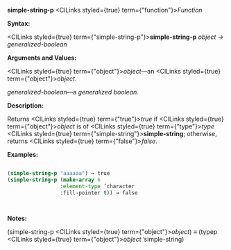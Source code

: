 **simple-string-p** <ClLinks styled={true} term={"function"}><i>Function</i></ClLinks> 



**Syntax:** 



<ClLinks styled={true} term={"simple-string-p"}><b>simple-string-p</b></ClLinks> *object → generalized-boolean* 



**Arguments and Values:** 



<ClLinks styled={true} term={"object"}><i>object</i></ClLinks>—an <ClLinks styled={true} term={"object"}><i>object</i></ClLinks>. 



*generalized-boolean*—a *generalized boolean*. 



**Description:** 



Returns <ClLinks styled={true} term={"true"}><i>true</i></ClLinks> if <ClLinks styled={true} term={"object"}><i>object</i></ClLinks> is of <ClLinks styled={true} term={"type"}><i>type</i></ClLinks> <ClLinks styled={true} term={"simple-string"}><b>simple-string</b></ClLinks>; otherwise, returns <ClLinks styled={true} term={"false"}><i>false</i></ClLinks>. 



**Examples:**
```lisp

(simple-string-p "aaaaaa") → true 
(simple-string-p (make-array 6 
			     :element-type ’character 
			     :fill-pointer t)) → false 




```
**Notes:** 



(simple-string-p <ClLinks styled={true} term={"object"}><i>object</i></ClLinks>) *≡* (typep <ClLinks styled={true} term={"object"}><i>object</i></ClLinks> ’simple-string) 



